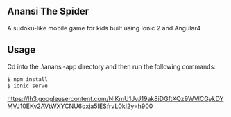 ## Anansi The Spider
A sudoku-like mobile game for kids built using Ionic 2 and Angular4

## Usage

Cd into the .\anansi-app directory and then run the following commands:
```bash
$ npm install
$ ionic serve
```
https://lh3.googleusercontent.com/NIKmU1JvJ19ak8iDGftXQz9WVlCGykDYMVJ10EKv2AVtWXYCNU6qxja5IESfrvL0kI2y=h900
